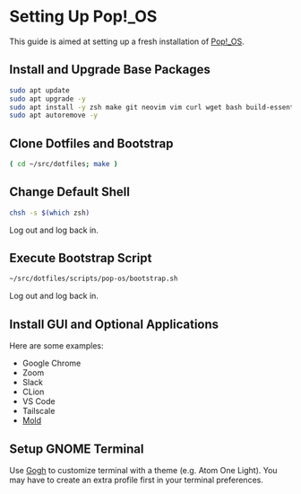 # Setting Up Pop!_OS

This guide is aimed at setting up a fresh installation of [Pop!_OS](https://pop.system76.com/).

## Install and Upgrade Base Packages

```bash
sudo apt update
sudo apt upgrade -y
sudo apt install -y zsh make git neovim vim curl wget bash build-essential
sudo apt autoremove -y
```

## Clone Dotfiles and Bootstrap

```bash
( cd ~/src/dotfiles; make )
```

## Change Default Shell

```bash
chsh -s $(which zsh)
```

Log out and log back in.

## Execute Bootstrap Script

```bash
~/src/dotfiles/scripts/pop-os/bootstrap.sh
```

Log out and log back in.

## Install GUI and Optional Applications

Here are some examples:

- Google Chrome
- Zoom
- Slack
- CLion
- VS Code
- Tailscale
- [Mold](https://github.com/rui314/mold)

## Setup GNOME Terminal

Use [Gogh](https://mayccoll.github.io/Gogh/) to customize terminal with a theme (e.g. Atom One Light).
You may have to create an extra profile first in your terminal preferences.